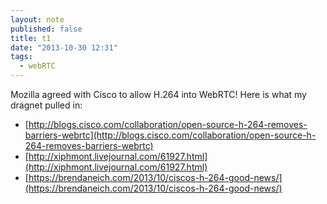 ```yaml
---
layout: note
published: false
title: t1
date: "2013-10-30 12:31"
tags: 
  - webRTC
---
```


Mozilla agreed with Cisco to allow H.264 into WebRTC!  Here is what my dragnet pulled in:

- [http://blogs.cisco.com/collaboration/open-source-h-264-removes-barriers-webrtc](http://blogs.cisco.com/collaboration/open-source-h-264-removes-barriers-webrtc)
- [http://xiphmont.livejournal.com/61927.html](http://xiphmont.livejournal.com/61927.html)
- [https://brendaneich.com/2013/10/ciscos-h-264-good-news/](https://brendaneich.com/2013/10/ciscos-h-264-good-news/)